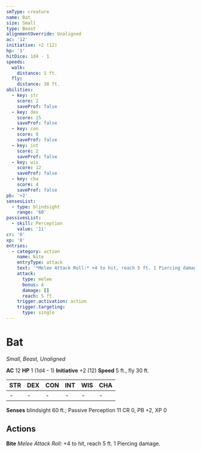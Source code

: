 ```yaml
---
smType: creature
name: Bat
size: Small
type: Beast
alignmentOverride: Unaligned
ac: '12'
initiative: +2 (12)
hp: '1'
hitDice: 1d4 - 1
speeds:
  walk:
    distance: 5 ft.
  fly:
    distance: 30 ft.
abilities:
  - key: str
    score: 2
    saveProf: false
  - key: dex
    score: 15
    saveProf: false
  - key: con
    score: 8
    saveProf: false
  - key: int
    score: 2
    saveProf: false
  - key: wis
    score: 12
    saveProf: false
  - key: cha
    score: 4
    saveProf: false
pb: '+2'
sensesList:
  - type: blindsight
    range: '60'
passivesList:
  - skill: Perception
    value: '11'
cr: '0'
xp: '0'
entries:
  - category: action
    name: Bite
    entryType: attack
    text: '*Melee Attack Roll:* +4 to hit, reach 5 ft. 1 Piercing damage.'
    attack:
      type: melee
      bonus: 4
      damage: []
      reach: 5 ft.
    trigger.activation: action
    trigger.targeting:
      type: single
---
```


# Bat
*Small, Beast, Unaligned*

**AC** 12
**HP** 1 (1d4 - 1)
**Initiative** +2 (12)
**Speed** 5 ft., fly 30 ft.

| STR | DEX | CON | INT | WIS | CHA |
| --- | --- | --- | --- | --- | --- |
| - | - | - | - | - | - |

**Senses** blindsight 60 ft.; Passive Perception 11
CR 0, PB +2, XP 0

## Actions

**Bite**
*Melee Attack Roll:* +4 to hit, reach 5 ft. 1 Piercing damage.
